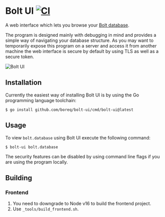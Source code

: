 # Bolt UI [![CI](https://github.com/boreq/bolt-ui/workflows/CI/badge.svg)][actions]

A web interface which lets you browse your [Bolt database](https://github.com/etcd-io/bbolt).

The program is designed mainly with debugging in mind and provides a simple way
of navigating your database structure. As you may want to temporarily expose
this program on a server and access it from another machine the web interface
is secure by default by using TLS as well as a secure token.

![Bolt UI][screenshot]

## Installation

Currently the easiest way of installing Bolt UI is by using the Go programming
language toolchain:

    $ go install github.com/boreq/bolt-ui/cmd/bolt-ui@latest

## Usage

To view `bolt.database` using Bolt UI execute the following command:

    $ bolt-ui bolt.database

The security features can be disabled by using command line flags if you are
using the program locally.

## Building

### Frontend

1. You need to downgrade to Node v16 to build the frontend project.
2. Use `_tools/build_frontend.sh`.

[actions]: https://github.com/boreq/bolt-ui/actions
[screenshot]: https://user-images.githubusercontent.com/1935975/128639070-6c335b7a-26d9-4575-ae94-2250e31149c1.png
